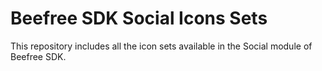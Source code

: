 # Beefree SDK Social Icons Sets

This repository includes all the icon sets available in the Social module of Beefree SDK.
